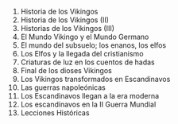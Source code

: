 01. Historia de los Vikingos
02. Historia de los Vikingos (II)
03. Historias de los Vikingos (III)
04. El Mundo Vikingo y el Mundo Germano
05. El mundo del subsuelo; los enanos, los elfos
06. Los Elfos y la llegada del cristianismo
07. Criaturas de luz en los cuentos de hadas
08. Final de los dioses Vikingos
09. Los Vikingos transformados en Escandinavos
10. Las guerras napoleónicas
11. Los Escandinavos llegan a la era moderna
12. Los escandinavos en la II Guerra Mundial
13. Lecciones Históricas